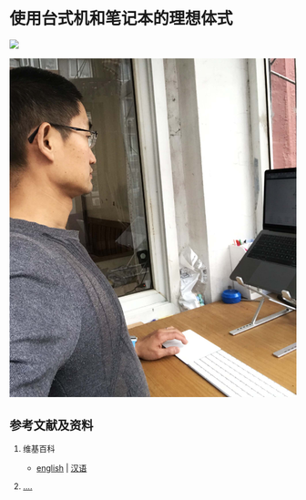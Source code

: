 # 使用台式机和笔记本的理想体式

![](/images/理解使用手机等电子设备的理想体式/使用台式机和笔记本的理想体式/1a1.png)

![](/images/理解使用手机等电子设备的理想体式/使用台式机和笔记本的理想体式/2a1.jpg)

## 参考文献及资料

1. 维基百科
	- [english](.....) | [汉语](...)

2. [....](https://web.archive.org/web/20120520061156/http://www.sitance.com/cause/index.php) 


